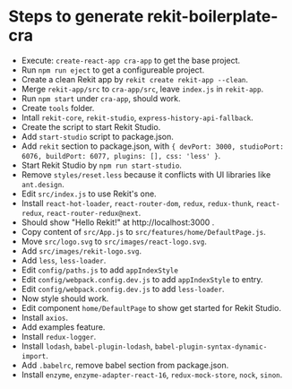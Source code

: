 # Steps to generate rekit-boilerplate-cra
* Execute: `create-react-app cra-app` to get the base project.
* Run `npm run eject` to get a configureable project.
* Create a clean Rekit app by `rekit create rekit-app --clean`.
* Merge `rekit-app/src` to `cra-app/src`, leave `index.js` in `rekit-app`.
* Run `npm start` under `cra-app`, should work.
* Create `tools` folder.
* Intall `rekit-core`, `rekit-studio`, `express-history-api-fallback`.
* Create the script to start Rekit Studio.
* Add `start-studio` script to package.json.
* Add `rekit` section to package.json, with `{ devPort: 3000, studioPort: 6076, buildPort: 6077, plugins: [], css: 'less' }`.
* Start Rekit Studio by `npm run start-studio`.
* Remove `styles/reset.less` because it conflicts with UI libraries like `ant.design`.
* Edit `src/index.js` to use Rekit's one.
* Install `react-hot-loader`, `react-router-dom`, `redux`, `redux-thunk`, `react-redux`, `react-router-redux@next`.
* Should show "Hello Rekit!" at http://localhost:3000 .
* Copy content of `src/App.js` to `src/features/home/DefaultPage.js`.
* Move `src/logo.svg` to `src/images/react-logo.svg`.
* Add `src/images/rekit-logo.svg`.
* Add `less`, `less-loader`.
* Edit `config/paths.js` to add `appIndexStyle`
* Edit `config/webpack.config.dev.js` to add `appIndexStyle` to entry.
* Edit `config/webpack.config.dev.js` to add `less-loader`.
* Now style should work.
* Edit component `home/DefaultPage` to show get started for Rekit Studio.
* Install `axios`.
* Add examples feature.
* Install `redux-logger`.
* Install `lodash`, `babel-plugin-lodash`, `babel-plugin-syntax-dynamic-import`.
* Add `.babelrc`, remove babel section from package.json.
* Install `enzyme`, `enzyme-adapter-react-16`, `redux-mock-store`, `nock`, `sinon`.